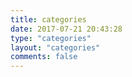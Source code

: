 ```yaml
---
title: categories
date: 2017-07-21 20:43:28
type: "categories"
layout: "categories"
comments: false
---
```

